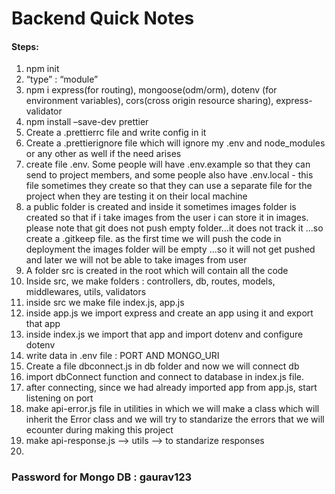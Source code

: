 # Backend Quick Notes

#### Steps:

1. npm init
2. “type” : “module”
3. npm i express(for routing), mongoose(odm/orm), dotenv (for environment variables), cors(cross origin resource sharing), express-validator
4. npm install –save-dev prettier
5. Create a .prettierrc file and write config in it
6. Create a .prettierignore file which will ignore my .env and node_modules or any other as well if the need arises
7. create file .env. Some people will have .env.example so that they can send to project members, and
   some people also have .env.local - this file sometimes they create so that they can use a separate file for the project when they are testing it on their local machine
8. a public folder is created and inside it sometimes images folder is created so that if i take
   images from the user i can store it in images. please note that git does not push empty
   folder...it does not track it ...so create a .gitkeep file. as the first time we will push the code in deployment the images folder will be empty ...so it will not get pushed and later we will not be able to take images from user
9. A folder src is created in the root which will contain all the code
10. Inside src, we make folders : controllers, db, routes, models, middlewares, utils, validators
11. inside src we make file index.js, app.js
12. inside app.js we import express and create an app using it and export that app
13. inside index.js we import that app and import dotenv and configure dotenv
14. write data in .env file : PORT AND MONGO_URI
15. Create a file dbconnect.js in db folder and now we will connect db
16. import dbConnect function and connect to database in index.js file.
17. after connecting, since we had already imported app from app.js, start listening on port
18. make api-error.js file in utilities in which we will make a class which will inherit the
    Error class and we will try to standarize the errors that we will ecounter during making this project
19. make api-response.js --> utils --> to standarize responses
20.

### Password for Mongo DB : gaurav123
